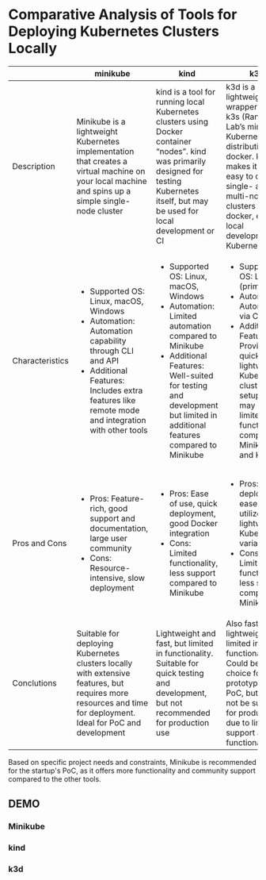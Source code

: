 # Comparative Analysis of Tools for Deploying Kubernetes Clusters Locally
|          | minikube | kind     | k3d      |
|----------|----------|----------|----------|
| Description | Minikube is a lightweight Kubernetes implementation that creates a virtual machine on your local machine and spins up a simple single-node cluster | kind is a tool for running local Kubernetes clusters using Docker container “nodes”. kind was primarily designed for testing Kubernetes itself, but may be used for local development or CI | k3d is a lightweight wrapper to run k3s (Rancher Lab’s minimal Kubernetes distribution) in docker. k3d makes it very easy to create single- and multi-node k3s clusters in docker, e.g. for local development on Kubernetes |
| Characteristics | <ul><li> Supported OS: Linux, macOS, Windows </li><li> Automation: Automation capability through CLI and API </li><li> Additional Features: Includes extra features like remote mode and integration with other tools </li></ul>| <ul><li> Supported OS: Linux, macOS, Windows </li><li> Automation: Limited automation compared to Minikube </li><li> Additional Features: Well-suited for testing and development but limited in additional features compared to Minikube </li></ul> | <ul><li> Supported OS: Linux (primarily) </li><li> Automation: Automation via CLI </li><li> Additional Features: Provides quick and lightweight Kubernetes cluster setup but may be limited in functionality compared to Minikube and Kind </li></ul> |
| Pros and Cons | <ul><li>Pros: Feature-rich, good support and documentation, large user community</li><li>Cons: Resource-intensive, slow deployment</li></ul> | <ul><li>Pros: Ease of use, quick deployment, good Docker integration</li><li>Cons: Limited functionality, less support compared to Minikube</li></ul> | <ul><li>Pros: Quick deployment, ease of use, utilizes a lightweight Kubernetes variant (k3s)</li><li>Cons: Limited functionality, less support compared to Minikube</li></ul> |
| Conclutions | Suitable for deploying Kubernetes clusters locally with extensive features, but requires more resources and time for deployment. Ideal for PoC and development | Lightweight and fast, but limited in functionality. Suitable for quick testing and development, but not recommended for production use | Also fast and lightweight, but limited in functionality. Could be a good choice for rapid prototyping and PoC, but may not be suitable for production due to limited support and functionality |

Based on specific project needs and constraints, Minikube is recommended for the startup's PoC, as it offers more functionality and community support compared to the other tools.

## DEMO
### Minikube

### kind

### k3d
